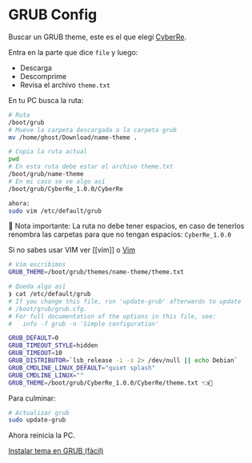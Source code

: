 # GRUB Config

Buscar un GRUB theme, este es el que elegí [CyberRe](https://www.gnome-look.org/p/1420727).

Entra en la parte que dice `file` y luego:

- Descarga
- Descomprime
- Revisa el archivo `theme.txt`

En tu PC busca la ruta:

```bash
# Ruta
/boot/grub
# Mueve la carpeta descargada a la carpeta grub
mv /home/ghost/Download/name-theme .

# Copia la ruta actual
pwd
# En esta ruta debe estar el archivo theme.txt
/boot/grub/name-theme
# En mi caso se ve algo así
/boot/grub/CyberRe_1.0.0/CyberRe

ahora:
sudo vim /etc/default/grub
```

📌 Nota importante: La ruta no debe tener espacios, en caso de tenerlos renombra las carpetas para que no tengan espacios: `CyberRe_1.0.0`

Si no sabes usar VIM ver [[vim]] o [Vim](https://github.com/aleroses/Platzi/blob/master/DW/2-intermedio/vim/vim.md)

```bash
# Vim escribimos
GRUB_THEME=/boot/grub/themes/name-theme/theme.txt

# Queda algo así
❯ cat /etc/default/grub 
# If you change this file, run 'update-grub' afterwards to update
# /boot/grub/grub.cfg.
# For full documentation of the options in this file, see:
#   info -f grub -n 'Simple configuration'

GRUB_DEFAULT=0
GRUB_TIMEOUT_STYLE=hidden
GRUB_TIMEOUT=10
GRUB_DISTRIBUTOR=`lsb_release -i -s 2> /dev/null || echo Debian`
GRUB_CMDLINE_LINUX_DEFAULT="quiet splash"
GRUB_CMDLINE_LINUX=""
GRUB_THEME=/boot/grub/CyberRe_1.0.0/CyberRe/theme.txt 👈👀
```

Para culminar:

```bash
# Actualizar grub
sudo update-grub
```

Ahora reinicia la PC.

[Instalar tema en GRUB (fácil)](https://www.youtube.com/watch?v=U0qpwOLzLYs)